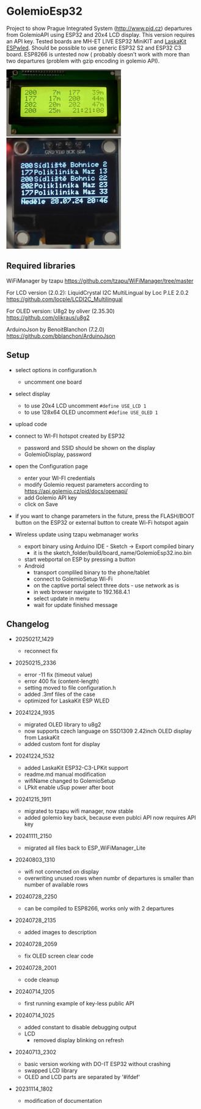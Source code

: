 # GolemioEsp32 #

Project to show Prague Integrated System (http://www.pid.cz) departures from GolemioAPI using ESP32 and 20x4 LCD display. This version requires an API key.
Tested boards are MH-ET LIVE ESP32 MiniKIT and [LaskaKit ESPwled](https://github.com/LaskaKit/ESPwled).
Should be possible to use generic ESP32 S2 and ESP32 C3 board.
ESP8266 is untested now ( probably doesn't work with more than two departures (problem with gzip encoding in golemio API).

[<img src="images/lcd20x4.jpg?raw=true" width="300px"/>](images/lcd20x4.jpg?raw=true "20x4 LCD screen")
[<img src="images/oled128x64.jpg" width="300px"/>](images/oled128x64.jpg?raw=true "128x64 OLED screen")
## Required libraries ##

WiFiManager by tzapu
https://github.com/tzapu/WiFiManager/tree/master


For LCD version (2.0.2):
LiquidCrystal I2C MultiLingual by Loc P.LE 2.0.2
https://github.com/locple/LCDI2C_Multilingual

For OLED version:
U8g2 by oliver (2.35.30)
https://github.com/olikraus/u8g2

ArduinoJson by BenoitBlanchon (7.2.0)
https://github.com/bblanchon/ArduinoJson



## Setup ##
- select options in configuration.h
    - uncomment one board
- select display
    - to use 20x4 LCD uncomment ```#define USE_LCD 1```
    - to use 128x64 OLED uncomment ```#define USE_OLED 1```

- upload code

- connect to WI-FI hotspot created by ESP32 
    - password and SSID should be shown on the display
    - GolemioDisplay, password
- open the Configuration page
    - enter your WI-FI credentials
    - modify Golemio request parameters according to https://api.golemio.cz/pid/docs/openapi/
    - add Golemio API key
    - click on Save
- if you want to change parameters in the future, press the FLASH/BOOT button on the ESP32 or external button to create Wi-Fi hotspot again

- Wireless update using tzapu webmanager works
    - export binary using Arduino IDE - Sketch -> Export compiled binary
        - it is the sketch_folder/build/board_name/GolemioEsp32.ino.bin
    - start webportal on ESP by pressing a button
    - Android
        - transport compliled binary to the phone/tablet
        - connect to GolemioSetup Wi-Fi
        - on the captive portal select three dots - use network as is
        - in web browser navigate to 192.168.4.1
        - select update in menu
        - wait for update finished message



## Changelog ##
- 20250217_1429
    - reconnect fix
- 20250215_2336
    - error -11 fix (timeout value)
    - error 400 fix (content-length)
    - setting moved to file configuration.h
    - added .3mf files of the case
    - optimized for LaskaKit ESP WLED
- 20241224_1935
    - migrated OLED library to u8g2
    - now supports czech language on SSD1309 2.42inch OLED display from LaskaKit 
    - added custom font for display
- 20241224_1532
    - added LaskaKit ESP32-C3-LPKit support
    - readme.md manual modification
    - wifiName changed to GolemioSetup
    - LPkit enable uSup power after boot

- 20241215_1911
    - migrated to tzapu wifi manager, now stable
    - added golemio key back, because even publci API now requires API key
- 20241111_2150
    - migrated all files back to ESP_WiFiManager_Lite
- 20240803_1310
    - wifi not connected on display
    - overwriting unused rows when numbr of departures is smaller than number of available rows
- 20240728_2250
    - can be compiled to ESP8266, works only with 2 departures
- 20240728_2135
    - added images to description
- 20240728_2059
    - fix OLED screen clear code
- 20240728_2001
    - code cleanup
- 20240714_1205 
    - first running example of key-less public API
- 20240714_1025
    - added constant to disable debugging output
    - LCD
        - removed display blinking on refresh
- 20240713_2302
    - basic version working with DO-IT ESP32 without crashing
    - swapped LCD library
    - OLED and LCD parts are separated by '#ifdef'
- 20231114_1802
    - modification of documentation
  

